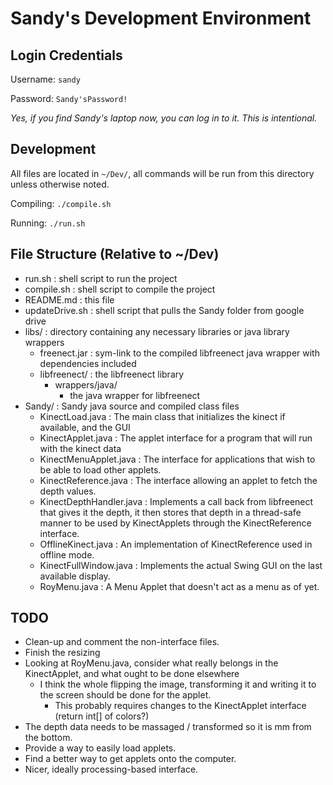 # Sandy's Development Environment

## Login Credentials

Username: ```sandy```

Password: ```Sandy'sPassword!```

*Yes, if you find Sandy's laptop now, you can log in to it.  This is intentional.*

## Development

All files are located in ```~/Dev/```, all commands will be run from this directory unless otherwise noted.

Compiling: ```./compile.sh```

Running: ```./run.sh```

## File Structure (Relative to ~/Dev)

 * run.sh : shell script to run the project
 * compile.sh : shell script to compile the project
 * README.md : this file
 * updateDrive.sh : shell script that pulls the Sandy folder from google drive
 * libs/ : directory containing any necessary libraries or java library wrappers
   * freenect.jar : sym-link to the compiled libfreenect java wrapper with dependencies included
   * libfreenect/ : the libfreenect library
     * wrappers/java/
       * the java wrapper for libfreenect
 * Sandy/ : Sandy java source and compiled class files
   * KinectLoad.java : The main class that initializes the kinect if available, and the GUI
   * KinectApplet.java : The applet interface for a program that will run with the kinect data
   * KinectMenuApplet.java : The interface for applications that wish to be able to load other applets.
   * KinectReference.java : The interface allowing an applet to fetch the depth values.
   * KinectDepthHandler.java : Implements a call back from libfreenect that gives it the depth, it then stores that depth in a thread-safe manner to be used by KinectApplets through the KinectReference interface.
   * OfflineKinect.java : An implementation of KinectReference used in offline mode.
   * KinectFullWindow.java : Implements the actual Swing GUI on the last available display.
   * RoyMenu.java : A Menu Applet that doesn't act as a menu as of yet.

## TODO

 * Clean-up and comment the non-interface files.
 * Finish the resizing
 * Looking at RoyMenu.java, consider what really belongs in the KinectApplet, and what ought to be done elsewhere
   * I think the whole flipping the image, transforming it and writing it to the screen should be done for the applet.
     * This probably requires changes to the KinectApplet interface (return int[] of colors?)
 * The depth data needs to be massaged / transformed so it is mm from the bottom.
 * Provide a way to easily load applets.
 * Find a better way to get applets onto the computer.
 * Nicer, ideally processing-based interface.
